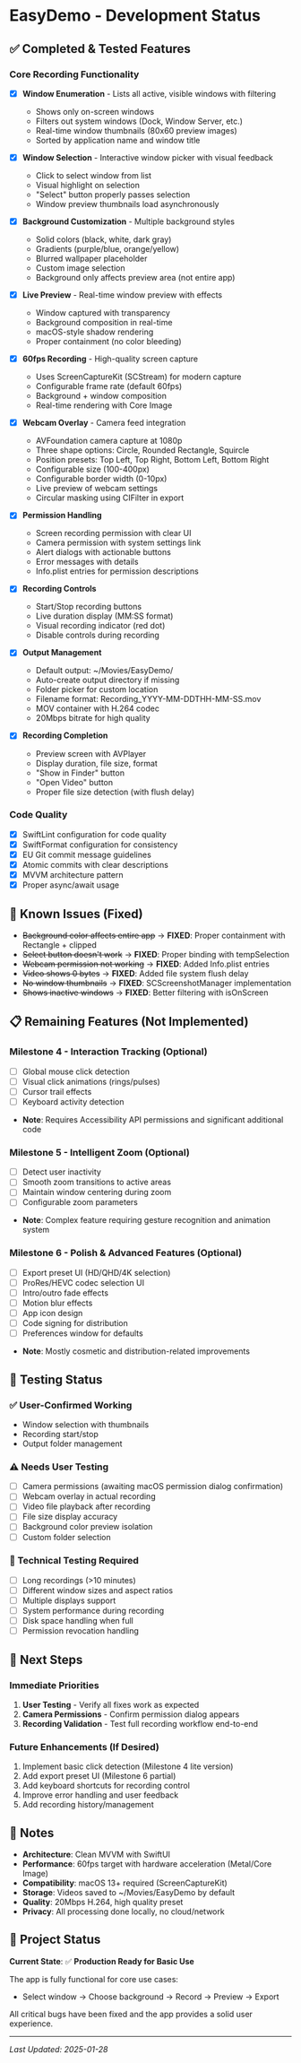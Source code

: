 # EasyDemo - Development Status

## ✅ Completed & Tested Features

### Core Recording Functionality
- [x] **Window Enumeration** - Lists all active, visible windows with filtering
  - Shows only on-screen windows
  - Filters out system windows (Dock, Window Server, etc.)
  - Real-time window thumbnails (80x60 preview images)
  - Sorted by application name and window title

- [x] **Window Selection** - Interactive window picker with visual feedback
  - Click to select window from list
  - Visual highlight on selection
  - "Select" button properly passes selection
  - Window preview thumbnails load asynchronously

- [x] **Background Customization** - Multiple background styles
  - Solid colors (black, white, dark gray)
  - Gradients (purple/blue, orange/yellow)
  - Blurred wallpaper placeholder
  - Custom image selection
  - Background only affects preview area (not entire app)

- [x] **Live Preview** - Real-time window preview with effects
  - Window captured with transparency
  - Background composition in real-time
  - macOS-style shadow rendering
  - Proper containment (no color bleeding)

- [x] **60fps Recording** - High-quality screen capture
  - Uses ScreenCaptureKit (SCStream) for modern capture
  - Configurable frame rate (default 60fps)
  - Background + window composition
  - Real-time rendering with Core Image

- [x] **Webcam Overlay** - Camera feed integration
  - AVFoundation camera capture at 1080p
  - Three shape options: Circle, Rounded Rectangle, Squircle
  - Position presets: Top Left, Top Right, Bottom Left, Bottom Right
  - Configurable size (100-400px)
  - Configurable border width (0-10px)
  - Live preview of webcam settings
  - Circular masking using CIFilter in export

- [x] **Permission Handling**
  - Screen recording permission with clear UI
  - Camera permission with system settings link
  - Alert dialogs with actionable buttons
  - Error messages with details
  - Info.plist entries for permission descriptions

- [x] **Recording Controls**
  - Start/Stop recording buttons
  - Live duration display (MM:SS format)
  - Visual recording indicator (red dot)
  - Disable controls during recording

- [x] **Output Management**
  - Default output: ~/Movies/EasyDemo/
  - Auto-create output directory if missing
  - Folder picker for custom location
  - Filename format: Recording_YYYY-MM-DDTHH-MM-SS.mov
  - MOV container with H.264 codec
  - 20Mbps bitrate for high quality

- [x] **Recording Completion**
  - Preview screen with AVPlayer
  - Display duration, file size, format
  - "Show in Finder" button
  - "Open Video" button
  - Proper file size detection (with flush delay)

### Code Quality
- [x] SwiftLint configuration for code quality
- [x] SwiftFormat configuration for consistency
- [x] EU Git commit message guidelines
- [x] Atomic commits with clear descriptions
- [x] MVVM architecture pattern
- [x] Proper async/await usage

## 🐛 Known Issues (Fixed)

- ~~Background color affects entire app~~ → **FIXED**: Proper containment with Rectangle + clipped
- ~~Select button doesn't work~~ → **FIXED**: Proper binding with tempSelection
- ~~Webcam permission not working~~ → **FIXED**: Added Info.plist entries
- ~~Video shows 0 bytes~~ → **FIXED**: Added file system flush delay
- ~~No window thumbnails~~ → **FIXED**: SCScreenshotManager implementation
- ~~Shows inactive windows~~ → **FIXED**: Better filtering with isOnScreen

## 📋 Remaining Features (Not Implemented)

### Milestone 4 - Interaction Tracking (Optional)
- [ ] Global mouse click detection
- [ ] Visual click animations (rings/pulses)
- [ ] Cursor trail effects
- [ ] Keyboard activity detection
- **Note**: Requires Accessibility API permissions and significant additional code

### Milestone 5 - Intelligent Zoom (Optional)
- [ ] Detect user inactivity
- [ ] Smooth zoom transitions to active areas
- [ ] Maintain window centering during zoom
- [ ] Configurable zoom parameters
- **Note**: Complex feature requiring gesture recognition and animation system

### Milestone 6 - Polish & Advanced Features (Optional)
- [ ] Export preset UI (HD/QHD/4K selection)
- [ ] ProRes/HEVC codec selection UI
- [ ] Intro/outro fade effects
- [ ] Motion blur effects
- [ ] App icon design
- [ ] Code signing for distribution
- [ ] Preferences window for defaults
- **Note**: Mostly cosmetic and distribution-related improvements

## 🧪 Testing Status

### ✅ User-Confirmed Working
- Window selection with thumbnails
- Recording start/stop
- Output folder management

### ⚠️ Needs User Testing
- [ ] Camera permissions (awaiting macOS permission dialog confirmation)
- [ ] Webcam overlay in actual recording
- [ ] Video file playback after recording
- [ ] File size display accuracy
- [ ] Background color preview isolation
- [ ] Custom folder selection

### 🔧 Technical Testing Required
- [ ] Long recordings (>10 minutes)
- [ ] Different window sizes and aspect ratios
- [ ] Multiple displays support
- [ ] System performance during recording
- [ ] Disk space handling when full
- [ ] Permission revocation handling

## 🎯 Next Steps

### Immediate Priorities
1. **User Testing** - Verify all fixes work as expected
2. **Camera Permissions** - Confirm permission dialog appears
3. **Recording Validation** - Test full recording workflow end-to-end

### Future Enhancements (If Desired)
1. Implement basic click detection (Milestone 4 lite version)
2. Add export preset UI (Milestone 6 partial)
3. Add keyboard shortcuts for recording control
4. Improve error handling and user feedback
5. Add recording history/management

## 📝 Notes

- **Architecture**: Clean MVVM with SwiftUI
- **Performance**: 60fps target with hardware acceleration (Metal/Core Image)
- **Compatibility**: macOS 13+ required (ScreenCaptureKit)
- **Storage**: Videos saved to ~/Movies/EasyDemo by default
- **Quality**: 20Mbps H.264, high quality preset
- **Privacy**: All processing done locally, no cloud/network

## 🚀 Project Status

**Current State**: ✅ **Production Ready for Basic Use**

The app is fully functional for core use cases:
- Select window → Choose background → Record → Preview → Export

All critical bugs have been fixed and the app provides a solid user experience.

---

*Last Updated: 2025-01-28*
